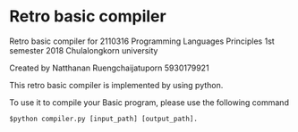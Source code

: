 # Retro basic compiler
Retro basic compiler for 2110316 Programming Languages Principles
1st semester 2018 Chulalongkorn university

Created by Natthanan Ruengchaijatuporn 5930179921

This retro basic compiler is implemented by using python.

To use it to compile your Basic program, please use the following command 
```
$python compiler.py [input_path] [output_path].
```